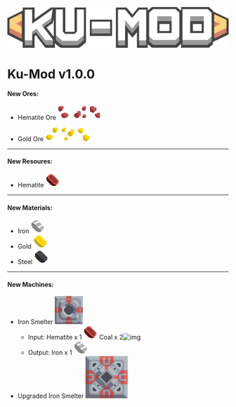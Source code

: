 ![alt text](https://github.com/ARiiiiii/Ku-Mod/blob/master/KU-MOD_Icon.png?raw=true)
# Ku-Mod v1.0.0 #
#### New Ores: ####
- Hematite Ore
![img](https://github.com/ARiiiiii/Ku-Mod/blob/master/sprites/blocks/environment/hematite1.png)
![img](https://github.com/ARiiiiii/Ku-Mod/blob/master/sprites/blocks/environment/hematite2.png)
![img](https://github.com/ARiiiiii/Ku-Mod/blob/master/sprites/blocks/environment/hematite3.png)

- Gold Ore 
![img](https://github.com/ARiiiiii/Ku-Mod/blob/master/sprites/blocks/environment/gold1.png)
![img](https://github.com/ARiiiiii/Ku-Mod/blob/master/sprites/blocks/environment/gold2.png)
![img](https://github.com/ARiiiiii/Ku-Mod/blob/master/sprites/blocks/environment/gold3.png)

- - - -
#### New Resoures: ####
- Hematite  ![img](https://github.com/ARiiiiii/Ku-Mod/blob/master/sprites/items/hematite.png)

- - - -
#### New Materials: ####
- Iron  ![img](https://github.com/ARiiiiii/Ku-Mod/blob/master/sprites/items/iron.png)
- Gold  ![img](https://github.com/ARiiiiii/Ku-Mod/blob/master/sprites/items/gold.png)
- Steel ![img](https://github.com/ARiiiiii/Ku-Mod/blob/master/sprites/items/steel.png)

- - - -
#### New Machines: ####
- Iron Smelter ![img](https://github.com/ARiiiiii/Ku-Mod/blob/master/sprites/blocks/iron-smelter.png)
  - Input: Hematite x 1 ![img](https://github.com/ARiiiiii/Ku-Mod/blob/master/sprites/items/hematite.png)   Coal x 2![img](https://mindustrygame.github.io/wiki/images/item-coal.png)
  - Output: Iron x 1 ![img](https://github.com/ARiiiiii/Ku-Mod/blob/master/sprites/items/iron.png)
- Upgraded Iron Smelter ![img](https://github.com/ARiiiiii/Ku-Mod/blob/master/sprites/blocks/upgraded-iron-smelter.png)
